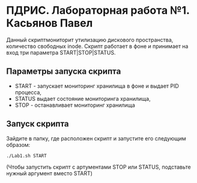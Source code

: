 # ПДРИС. Лабораторная работа №1. Касьянов Павел
Данный скриптмониторит утилизацию дискового пространства, количество свободных inode. Скрипт работает в фоне и принимает на вход три параметра START|STOP|STATUS. 
## Параметры запуска скрипта
- START - запускает мониторинг хранилища в фоне и выдает PID процесса, 
- STATUS выдает состояние мониторинга хранилища, 
- STOP - останавливает мониторинг хранилища
## Запуск скрипта
Зайдите в папку, где расположен скрипт и запустите его следующим образом:
```
./Lab1.sh START
```
(Чтобы запустить скрипт с артументами STOP или STATUS, подставьте нужный аргумент вместо START)
